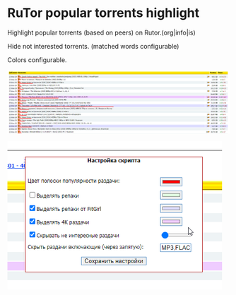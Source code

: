 # RuTor popular torrents highlight
Highlight popular torrents (based on peers) on Rutor.(org|info|is)

Hide not interested torrents. (matched words configurable)

Colors configurable.

![img.png](img.png)

![img_1.png](img_1.png)
